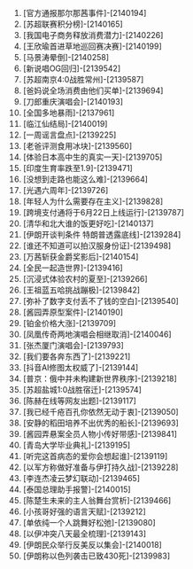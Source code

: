 
1. [官方通报那尔那茜事件]-[2140194]
1. [苏超联赛积分榜]-[2140165]
1. [我国电子商务释放消费潜力]-[2140226]
1. [王欣瑜首进草地巡回赛决赛]-[2140199]
1. [马景涛晕倒]-[2140258]
1. [新说唱OG回归]-[2139542]
1. [苏超南京4:0战胜常州]-[2139587]
1. [爸妈说全场消费由他们买单]-[2139694]
1. [刀郎重庆演唱会]-[2140193]
1. [全国多地暴雨]-[2137961]
1. [临江仙结局]-[2140019]
1. [一周谣言盘点]-[2139225]
1. [老爸评测食用冰块]-[2139560]
1. [体验日本高中生的真实一天]-[2139705]
1. [印度生育率跌至1.9]-[2139471]
1. [没想到走路也能这么难]-[2139664]
1. [光遇六周年]-[2139726]
1. [年轻人为什么需要存在主义]-[2139828]
1. [跨境支付通将于6月22日上线运行]-[2139787]
1. [清华和北大谁的饭更好吃]-[2140137]
1. [伊朗开谈判条件 特朗普透露底线]-[2139284]
1. [谁还不知道可以拍汉服身份证]-[2139498]
1. [万茜斩获金爵奖影后]-[2140154]
1. [全民一起造世界]-[2139416]
1. [沉浸式体验农村的夏至]-[2139266]
1. [王祖蓝五哈挑战蹦极]-[2139842]
1. [弥补了数字支付丢不了钱的空白]-[2139540]
1. [酱园弄原型案件]-[2140190]
1. [铂金价格大涨]-[2139709]
1. [凤凰传奇两地演唱会相继取消]-[2140046]
1. [张杰厦门演唱会]-[2139793]
1. [我们要各奔东西了]-[2139221]
1. [抖音AI修图太权威了]-[2139144]
1. [普京：俄中并未构建新世界秩序]-[2139218]
1. [苏超盐城1:0战胜宿迁]-[2139574]
1. [陈赫在线等网友出题]-[2139117]
1. [我已经千疮百孔你依然无动于衷]-[2139050]
1. [安静的稻田培养不出优秀的船长]-[2139693]
1. [酱园弄悬案全员人物小传好带感]-[2139841]
1. [青岛大学毕业典礼]-[2139195]
1. [听完这首病态的爱你会想起谁]-[2139119]
1. [以军方称做好准备与伊打持久战]-[2139228]
1. [李连杰凌云梦幻联动]-[2139465]
1. [泰国总理助手报警]-[2140015]
1. [陈楚生未来的主人翁舞台赏析]-[2139466]
1. [小孩哥好强的语言天赋]-[2139212]
1. [单依纯一个人跳舞好松弛]-[2139080]
1. [以伊冲突八天最全梳理]-[2139143]
1. [伊朗民众举行反美反以集会]-[2140018]
1. [伊朗称以色列袭击已致430死]-[2139983]